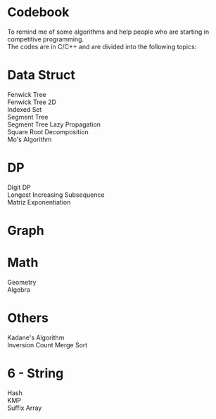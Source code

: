 # Codebook
To remind me of some algorithms and help people who are starting in competitive programming.  
The codes are in C/C++ and are divided into the following topics:  

# Data Struct
Fenwick Tree  
Fenwick Tree 2D  
Indexed Set  
Segment Tree  
Segment Tree Lazy Propagation  
Square Root Decomposition  
Mo's Algorithm  
 
# DP
Digit DP  
Longest Increasing Subsequence  
Matriz Exponentiation  

# Graph
  
# Math
Geometry  
Algebra  

# Others 
Kadane's Algorithm  
Inversion Count Merge Sort  

# 6 - String
Hash  
KMP  
Suffix Array  